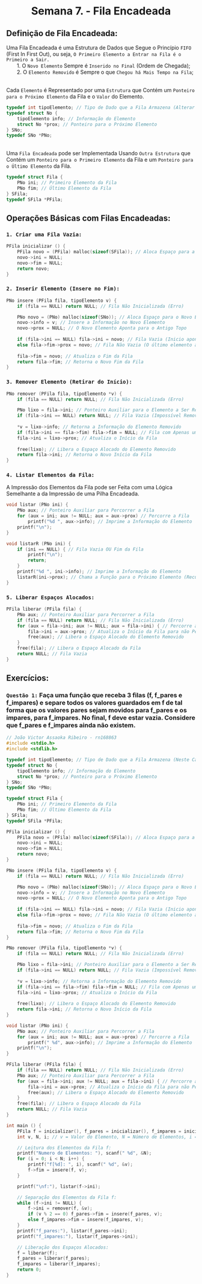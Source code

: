 <h1 align="center"> Semana 7. - Fila Encadeada </h1>
 
## Definição de Fila Encadeada:
Uma Fila Encadeada é uma Estrutura de Dados que Segue o Princípio `FIFO` (First In First Out), ou seja, `O Primeiro Elemento a Entrar na Fila é o Primeiro a Sair.`
<br>&emsp;&emsp;1. O `Novo Elemento` Sempre é `Inserido no Final` (Ordem de Chegada);
<br>&emsp;&emsp;2. O `Elemento Removido` é Sempre o que `Chegou há Mais Tempo na Fila`;

<br>Cada `Elemento` é Representado por uma `Estrutura` que Contém um `Ponteiro para o Próximo Elemento` da Fila e o `Valor` do Elemento.
~~~c
typedef int tipoElemento; // Tipo de Dado que a Fila Armazena (Alterar de Acordo com o Problema)
typedef struct No {
	tipoElemento info; // Informação do Elemento
	struct No *prox; // Ponteiro para o Próximo Elemento
} SNo;
typedef SNo *PNo;
~~~

<br>Uma `Fila Encadeada` pode ser Implementada Usando `Outra Estrutura` que Contém um `Ponteiro para o Primeiro Elemento` da Fila e um `Ponteiro para o Último Elemento` da Fila.
~~~c
typedef struct Fila {
	PNo ini; // Primeiro Elemento da Fila
	PNo fim; // Último Elemento da Fila
} SFila;
typedef SFila *PFila;
~~~





## Operações Básicas com Filas Encadeadas:
### `1. Criar uma Fila Vazia:`
~~~c
PFila inicializar () { 
	PFila novo = (PFila) malloc(sizeof(SFila)); // Aloca Espaço para a Fila
	novo->ini = NULL; 
	novo->fim = NULL;
	return novo;
}
~~~

### `2. Inserir Elemento (Insere no Fim):`
~~~c
PNo insere (PFila fila, tipoElemento v) {
	if (fila == NULL) return NULL; // Fila Não Inicializada (Erro)

	PNo novo = (PNo) malloc(sizeof(SNo)); // Aloca Espaço para o Novo Elemento
	novo->info = v; // Insere a Informação no Novo Elemento
	novo->prox = NULL; // O Novo Elemento Aponta para o Antigo Topo
	
	if (fila->ini == NULL) fila->ini = novo; // Fila Vazia (Inicio aponta para o novo elemento)
	else fila->fim->prox = novo; // Fila Não Vazia (O último elemento aponta para o novo elemento)
	
	fila->fim = novo; // Atualiza o Fim da Fila
	return fila->fim; // Retorna o Novo Fim da Fila
}
~~~

### `3. Remover Elemento (Retirar do Início):`
~~~c
PNo remover (PFila fila, tipoElemento *v) {
	if (fila == NULL) return NULL; // Fila Não Inicializada (Erro)

	PNo lixo = fila->ini; // Ponteiro Auxiliar para o Elemento a Ser Removido
	if (fila->ini == NULL) return NULL; // Fila Vazia (Impossível Remover)
	
	*v = lixo->info; // Retorna a Informação do Elemento Removido
	if (fila->ini == fila->fim) fila->fim = NULL; // Fila com Apenas um Elemento (Atualiza o Fim da Fila)
	fila->ini = lixo->prox; // Atualiza o Início da Fila
	
	free(lixo); // Libera o Espaço Alocado do Elemento Removido
	return fila->ini; // Retorna o Novo Início da Fila
}
~~~

### `4. Listar Elementos da Fila:`
A Impressão dos Elementos da Fila pode ser Feita com uma Lógica Semelhante a da Impressão de uma Pilha Encadeada.
~~~c
void listar (PNo ini) {
	PNo aux; // Ponteiro Auxiliar para Percorrer a Fila
	for (aux = ini; aux != NULL; aux = aux->prox) // Percorre a Fila
		printf("%d ", aux->info); // Imprime a Informação do Elemento
	printf("\n");
}
~~~
~~~c
void listarR (PNo ini) {
	if (ini == NULL) { // Fila Vazia OU Fim da Fila
		printf("\n");
		return;
	}   
	printf("%d ", ini->info); // Imprime a Informação do Elemento
	listarR(ini->prox); // Chama a Função para o Próximo Elemento (Recursão)
}
~~~

### `5. Liberar Espaços Alocados:`
~~~c
PFila liberar (PFila fila) {
	PNo aux; // Ponteiro Auxiliar para Percorrer a Fila
	if (fila == NULL) return NULL; // Fila Não Inicializada (Erro)
	for (aux = fila->ini; aux != NULL; aux = fila->ini) { // Percorre a Fila
		fila->ini = aux->prox; // Atualiza o Início da Fila para não Perder a Referência
		free(aux); // Libera o Espaço Alocado do Elemento Removido
	}
	free(fila); // Libera o Espaço Alocado da Fila
	return NULL; // Fila Vazia
}
~~~



## Exercícios:
### `Questão 1:` Faça uma função que receba 3 filas (f, f_pares e f_impares) e separe todos os valores guardados em f de tal forma que os valores pares sejam movidos para f_pares e os impares, para f_impares. No final, f deve estar vazia. Considere que f_pares e f_impares ainda não existem.
~~~c
// João Victor Assaoka Ribeiro - rn168863
#include <stdio.h>
#include <stdlib.h>

typedef int tipoElemento; // Tipo de Dado que a Fila Armazena (Neste Caso, Inteiros)
typedef struct No {
	tipoElemento info; // Informação do Elemento
	struct No *prox; // Ponteiro para o Próximo Elemento
} SNo;
typedef SNo *PNo;

typedef struct Fila {
	PNo ini; // Primeiro Elemento da Fila
	PNo fim; // Último Elemento da Fila
} SFila;
typedef SFila *PFila;

PFila inicializar () { 
	PFila novo = (PFila) malloc(sizeof(SFila)); // Aloca Espaço para a Fila
	novo->ini = NULL; 
	novo->fim = NULL;
	return novo;
}

PNo insere (PFila fila, tipoElemento v) {
	if (fila == NULL) return NULL; // Fila Não Inicializada (Erro)

	PNo novo = (PNo) malloc(sizeof(SNo)); // Aloca Espaço para o Novo Elemento
	novo->info = v; // Insere a Informação no Novo Elemento
	novo->prox = NULL; // O Novo Elemento Aponta para o Antigo Topo
	
	if (fila->ini == NULL) fila->ini = novo; // Fila Vazia (Inicio aponta para o novo elemento)
	else fila->fim->prox = novo; // Fila Não Vazia (O último elemento aponta para o novo elemento)
	
	fila->fim = novo; // Atualiza o Fim da Fila
	return fila->fim; // Retorna o Novo Fim da Fila
}

PNo remover (PFila fila, tipoElemento *v) {
	if (fila == NULL) return NULL; // Fila Não Inicializada (Erro)

	PNo lixo = fila->ini; // Ponteiro Auxiliar para o Elemento a Ser Removido
	if (fila->ini == NULL) return NULL; // Fila Vazia (Impossível Remover)
	
	*v = lixo->info; // Retorna a Informação do Elemento Removido
	if (fila->ini == fila->fim) fila->fim = NULL; // Fila com Apenas um Elemento (Atualiza o Fim da Fila)
	fila->ini = lixo->prox; // Atualiza o Início da Fila
	
	free(lixo); // Libera o Espaço Alocado do Elemento Removido
	return fila->ini; // Retorna o Novo Início da Fila
}

void listar (PNo ini) {
	PNo aux; // Ponteiro Auxiliar para Percorrer a Fila
	for (aux = ini; aux != NULL; aux = aux->prox) // Percorre a Fila
		printf(" %d", aux->info); // Imprime a Informação do Elemento
	printf("\n");
}

PFila liberar (PFila fila) {
	if (fila == NULL) return NULL; // Fila Não Inicializada (Erro)
	PNo aux; // Ponteiro Auxiliar para Percorrer a Fila
	for (aux = fila->ini; aux != NULL; aux = fila->ini) { // Percorre a Fila
		fila->ini = aux->prox; // Atualiza o Início da Fila para não Perder a Referência
		free(aux); // Libera o Espaço Alocado do Elemento Removido
	}
	free(fila); // Libera o Espaço Alocado da Fila
	return NULL; // Fila Vazia
}

int main () {
	PFila f = inicializar(), f_pares = inicializar(), f_impares = inicializar(); // Inicializa as Filas
	int v, N, i; // v = Valor do Elemento, N = Número de Elementos, i = Contador

	// Leitura dos Elementos da Fila f:
	printf("Numero de Elementos: "), scanf(" %d", &N);
	for (i = 0; i < N; i++) {
		printf("f[%d]: ", i), scanf(" %d", &v);
		f->fim = insere(f, v);
	}

	printf("\nf:"), listar(f->ini);

	// Separação dos Elementos da Fila f: 
	while (f->ini != NULL) {
		f->ini = remover(f, &v);
		if (v % 2 == 0) f_pares->fim = insere(f_pares, v);
		else f_impares->fim = insere(f_impares, v);
	}
	printf("f_pares:"), listar(f_pares->ini);
	printf("f_impares:"), listar(f_impares->ini);

	// Liberação dos Espaços Alocados:
	f = liberar(f);
	f_pares = liberar(f_pares);
	f_impares = liberar(f_impares);
	return 0;
}
~~~
